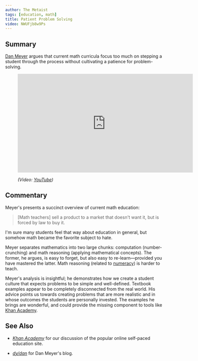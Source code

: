 ```yaml
---
author: The Metaist
tags: [education, math]
title: Patient Problem Solving
video: NWUFjb8w9Ps
---
```


## Summary

<div class="entry-summary" markdown="1">

[Dan Meyer][dydan] argues that current math curricula focus
too much on stepping a student through the process without
cultivating a patience for problem-solving.

</div>

[dydan]: http://blog.mrmeyer.com/

<figure markdown="1">

<iframe width="560" height="315"
  src="http://www.youtube.com/embed/{{video}}?rel=0"
  frameborder="0"
  allowfullscreen></iframe>
<figcaption>
  <address markdown="1">

(Video: [YouTube](http://www.youtube.com/watch?v={{video}}))</address>

</figcaption>
</figure><!--more-->

## Commentary

Meyer's presents a succinct overview of current math education:

> [Math teachers] sell a product to a market that doesn't want it, but is forced
> by law to buy it.

I'm sure many students feel that way about education in general, but somehow math
became the favorite subject to hate.

Meyer separates mathematics into two large chunks: computation (number-crunching)
and math reasoning (applying mathematical concepts). The former, he argues, is easy to
forget, but also easy to re-learn&mdash;provided you have mastered the latter.
Math reasoning (related to [numeracy][meta-2]) is harder to teach.

Meyer's analysis is insightful; he demonstrates how we create a student culture that
expects problems to be simple and well-defined. Textbook examples appear to be completely
disconnected from the real world. His advice points us towards creating problems that are
more realistic and in whose outcomes the students are personally invested. The examples he
brings are wonderful, and could provide the missing component to tools like
[Khan Academy][meta-1].

## See Also

- <cite>[Khan Academy][meta-1]</cite> for our discussion
  of the popular online self-paced education site.

- <cite>[dy/dan][dydan]</cite>
  for <span class="vcard org fn">Dan Meyer</span>'s blog.

[meta-1]: /blog/2011/11/khan-academy.html
[meta-2]: /blog/2009/11/importance-of-numeracy.html

